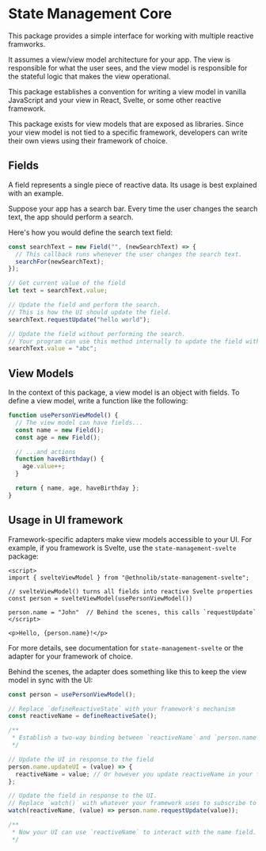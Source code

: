 # State Management Core

This package provides a simple interface for working with multiple reactive framworks.

It assumes a view/view model architecture for your app. The view is responsible for what
the user sees, and the view model is responsible for the stateful logic that makes the view
operational.

This package establishes a convention for writing a view model in vanilla JavaScript and
your view in React, Svelte, or some other reactive framework.

This package exists for view models that are exposed as libraries. Since your view model
is not tied to a specific framework, developers can write their own views using their
framework of choice.

## Fields

A field represents a single piece of reactive data. Its usage is best explained with an example.

Suppose your app has a search bar. Every time the user changes the search text, the app
should perform a search.

Here's how you would define the search text field:

```js
const searchText = new Field("", (newSearchText) => {
  // This callback runs whenever the user changes the search text.
  searchFor(newSearchText);
});

// Get current value of the field
let text = searchText.value;

// Update the field and perform the search.
// This is how the UI should update the field.
searchText.requestUpdate("hello world");

// Update the field without performing the search.
// Your program can use this method internally to update the field without side effects.
searchText.value = "abc";
```

## View Models

In the context of this package, a view model is an object with fields.
To define a view model, write a function like the following:

```js
function usePersonViewModel() {
  // The view model can have fields...
  const name = new Field();
  const age = new Field();

  // ...and actions
  function haveBirthday() {
    age.value++;
  }

  return { name, age, haveBirthday };
}
```

## Usage in UI framework

Framework-specific adapters make view models accessible to your UI. For example,
if you framework is Svelte, use the `state-management-svelte` package:

```svelte
<script>
import { svelteViewModel } from "@ethnolib/state-management-svelte";

// svelteViewModel() turns all fields into reactive Svelte properties
const person = svelteViewModel(usePersonViewModel())

person.name = "John"  // Behind the scenes, this calls `requestUpdate`
</script>

<p>Hello, {person.name}!</p>
```

For more details, see documentation for `state-management-svelte` or the adapter for your
framework of choice.

Behind the scenes, the adapter does something like this to keep the view model in sync with the UI:

```js
const person = usePersonViewModel();

// Replace `defineReactiveState` with your framework's mechanism
const reactiveName = defineReactiveSate();

/**
 * Establish a two-way binding between `reactiveName` and `person.name`:
 */

// Update the UI in response to the field
person.name.updateUI = (value) => {
  reactiveName = value; // Or however you update reactiveName in your framework
};

// Update the field in response to the UI.
// Replace `watch()` with whatever your framework uses to subscribe to a variable.
watch(reactiveName, (value) => person.name.requestUpdate(value));

/**
 * Now your UI can use `reactiveName` to interact with the name field.
 */
```
